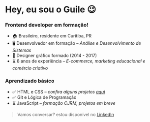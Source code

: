 # Hey, eu sou o Guile 😉

### Frontend developer em formação!

- 🏠 Brasileiro, residente em Curitiba, PR
- 🖥️ Desenvolvedor em formação – *Análise e Desenvolvimento de Sistemas*
- 🎨 Designer gráfico formado (2014 - 2017)
- ⌛ 8 anos de experiência – *E-commerce, marketing educacional e comércio criativo*

### Aprendizado básico

- ✅ HTML e CSS – *confira alguns projetos [aqui](https://www.frontendmentor.io/profile/guilepereira/solutions)*
- ✅ Git e Lógica de Programação
- ⌛ JavaScript – *formação CJRM, projetos em breve*

> Vamos conversar? estou disponível no [LinkedIn](https://www.linkedin.com/in/guilevpereira)

